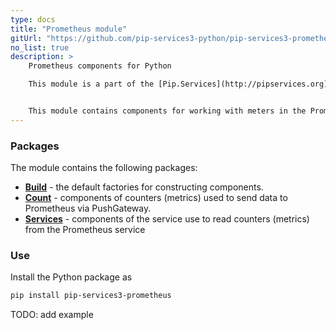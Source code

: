 ```yaml
---
type: docs
title: "Prometheus module"
gitUrl: "https://github.com/pip-services3-python/pip-services3-prometheus-python"
no_list: true
description: > 
    Prometheus components for Python

    This module is a part of the [Pip.Services](http://pipservices.org) polyglot microservices toolkit.


    This module contains components for working with meters in the Prometheus service. The PrometheusCounters and PrometheusMetricsService components allow you to work both in client mode through PushGateway, and as a service.
---
```


### Packages

The module contains the following packages:
- [**Build**](build) - the default factories for constructing components.
- [**Count**](count) - components of counters (metrics) used to send data to Prometheus via PushGateway.
- [**Services**](services) - components of the service use to read counters (metrics) from the Prometheus service


### Use

Install the Python package as
```bash
pip install pip-services3-prometheus
```
TODO: add example
